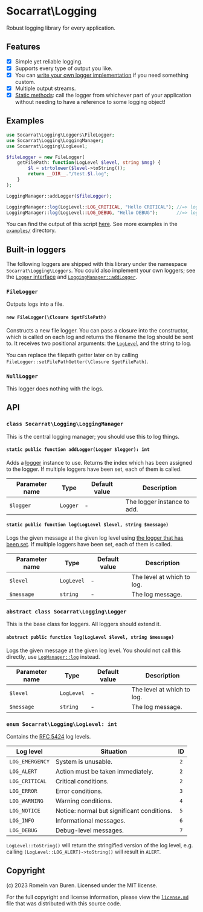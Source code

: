# Socarrat\Logging

Robust logging library for every application.

## Features

- [x] Simple yet reliable logging.
- [x] Supports every type of output you like.
- [x] You can [write your own logger implementation](#abstract-class-socarratlogginglogger) if you need something custom.
- [x] Multiple output streams.
- [x] [Static methods](#static-public-function-logloglevel-level-string-message): call the logger from whichever part of your application without needing to have a reference to some logging object!

## Examples

```php
use Socarrat\Logging\Loggers\FileLogger;
use Socarrat\Logging\LoggingManager;
use Socarrat\Logging\LogLevel;

$fileLogger = new FileLogger(
	getFilePath: function(LogLevel $level, string $msg) {
		$l = strtolower($level->toString());
		return __DIR__."/test.$l.log";
	}
);

LoggingManager::addLogger($fileLogger);

LoggingManager::log(LogLevel::LOG_CRITICAL, "Hello CRITICAL"); //=> logs to test.critical.log
LoggingManager::log(LogLevel::LOG_DEBUG, "Hello DEBUG");       //=> logs to test.debug.log
```

You can find the output of this script [here](./examples/filelogger/). See more examples in the [`examples/`](./examples/) directory.

## Built-in loggers

The following loggers are shipped with this library under the namespace `Socarrat\Logging\Loggers`. You could also implement your own loggers; see the [`Logger` interface](#abstract-class-socarratlogginglogger) and [`LoggingManager::addLogger`](#static-public-function-addloggerlogger-logger-int).

### `FileLogger`

Outputs logs into a file.

#### `new FileLogger(\Closure $getFilePath)`

Constructs a new file logger. You can pass a closure into the constructor, which is called on each log and returns the filename the log should be sent to. It receives two positional arguments: the [`LogLevel`](#enum-socarratloggingloglevel-int) and the string to log.

You can replace the filepath getter later on by calling `FileLogger::setFilePathGetter(\Closure $getFilePath)`.

### `NullLogger`

This logger does nothing with the logs.

## API

### `class Socarrat\Logging\LoggingManager`

This is the central logging manager; you should use this to log things.

#### `static public function addLogger(Logger $logger): int`

Adds a [logger](#abstract-class-socarratlogginglogger) instance to use. Returns the index which has been assigned to the logger. If multiple loggers have been set, each of them is called.

| Parameter name | Type     | Default value | Description                 |
|----------------|----------|---------------|-----------------------------|
| `$logger`      | `Logger` | -             | The logger instance to add. |

#### `static public function log(LogLevel $level, string $message)`

Logs the given message at the given log level using [the logger that has been set](#static-public-function-addloggerlogger-logger-int). If multiple loggers have been set, each of them is called.

| Parameter name | Type       | Default value | Description                 |
|----------------|------------|---------------|-----------------------------|
| `$level`       | `LogLevel` | -             | The level at which to log.  |
| `$message`     | `string`   | -             | The log message.            |

### `abstract class Socarrat\Logging\Logger`

This is the base class for loggers. All loggers should extend it.

#### `abstract public function log(LogLevel $level, string $message)`

Logs the given message at the given log level. You should not call this directly, use [`LogManager::log`](#static-public-function-logloglevel-level-string-message) instead.

| Parameter name | Type       | Default value | Description                 |
|----------------|------------|---------------|-----------------------------|
| `$level`       | `LogLevel` | -             | The level at which to log.  |
| `$message`     | `string`   | -             | The log message.            |

### `enum Socarrat\Logging\LogLevel: int`

Contains the [RFC 5424](https://datatracker.ietf.org/doc/html/rfc5424) log levels.

| Log level       | Situation                                  | ID  |
|-----------------|--------------------------------------------|:---:|
| `LOG_EMERGENCY` | System is unusable.                        | `2` |
| `LOG_ALERT`     | Action must be taken immediately.          | `2` |
| `LOG_CRITICAL`  | Critical conditions.                       | `2` |
| `LOG_ERROR`     | Error conditions.                          | `3` |
| `LOG_WARNING`   | Warning conditions.                        | `4` |
| `LOG_NOTICE`    | Notice: normal but significant conditions. | `5` |
| `LOG_INFO`      | Informational messages.                    | `6` |
| `LOG_DEBUG`     | Debug-level messages.                      | `7` |

`LogLevel::toString()` will return the stringified version of the log level, e.g. calling `(LogLevel::LOG_ALERT)->toString()` will result in `ALERT`.

## Copyright

(c) 2023 Romein van Buren. Licensed under the MIT license.

For the full copyright and license information, please view the [`license.md`](./license.md) file that was distributed with this source code.
